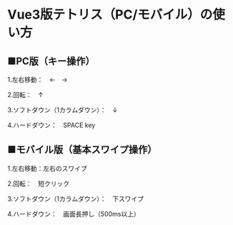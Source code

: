 # Vue3版テトリス（PC/モバイル）の使い方

## ■PC版（キー操作）
1.左右移動：　←　→

2.回転：　↑

3.ソフトダウン（1カラムダウン）：　↓

4.ハードダウン：　SPACE key

## ■モバイル版（基本スワイプ操作）
1.左右移動：左右のスワイプ

2.回転：　短クリック

3.ソフトダウン（1カラムダウン）：　下スワイプ

4.ハードダウン：　画面長押し（500ms以上）
